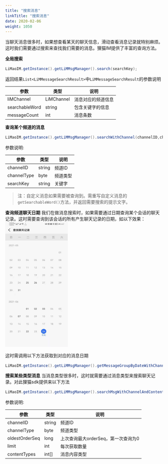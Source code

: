 ```yaml
---
title: "搜索消息"
linkTitle: "搜索消息"
date: 2020-02-06
weight: 1050
---
```


当聊天消息很多时，如果想查看某天的聊天信息，滑动查看消息记录就特别麻烦。这时我们需要通过搜索来查找我们需要的消息。狸猫IM提供了丰富的查询方法。

**全局搜索**
```java
LiMaoIM.getInstance().getLiMMsgManager().search(searchKey);
```
返回结果`List<LiMMessageSearchResult>`中`LiMMessageSearchResult`的参数说明

| 参数           | 类型       | 说明               |
| -------------- | ---------- | ------------------ |
| liMChannel     | LiMChannel | 消息对应的频道信息 |
| searchableWord | string     | 包含关键字的信息   |
| messageCount   | int        | 消息条数           |


**查询某个频道的消息**
```java
LiMaoIM.getInstance().getLiMMsgManager().searchWithChannel(channelID,channelType,searchKey);
```

参数说明:

| 参数        | 类型   | 说明     |
| ----------- | ------ | -------- |
| channelID   | string | 频道ID   |
| channelType | byte   | 频道类型 |
| searchKey   | string | 关键字   |

>注：自定义消息如果需要被查询到。需重写自定义消息的`getSearchableWord()`方法，并返回需要搜索的提示文字。

**查询频道聊天日期**
我们在做消息搜索时，如果需要通过日期查询某个会话的聊天记录。这时需要查询到该会话的所有产生聊天记录的日期，如以下效果：
<img src='chat_history_date.jpeg' width="200" height="400" alt="聊天记录日期"/>

这时需调用以下方法获取到对应的消息日期
```java
LiMaoIM.getInstance().getLiMMsgManager().getMessageGroupByDateWithChannel(channelID, channelType);
```

**搜索某些类型消息**
当消息类型很多时，这时就需要通过消息类型来搜索聊天记录。对此狸猫sdk提供来以下方法
```java
LiMaoIM.getInstance().getLiMMsgManager().searchMsgWithChannelAndContentTypes(channelID, channelType, oldestOrderSeq, 20, types);
```

参数说明:

| 参数           | 类型   | 说明                                |
| -------------- | ------ | ----------------------------------- |
| channelID      | string | 频道ID                              |
| channelType    | byte   | 频道类型                            |
| oldestOrderSeq | long   | 上次查询最大orderSeq，第一次查询为0 |
| limit          | int    | 每次获取数量                        |
| contentTypes   | int[]  | 消息内容类型                        |
